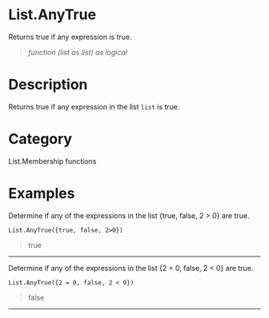 ﻿# List.AnyTrue
Returns true if any expression is true.
> _function (list as list) as logical_
# Description 
Returns true if any expression in the list <code>list</code> is true.
# Category 
List.Membership functions
# Examples 
Determine if any of the expressions in the list {true, false, 2 > 0} are true.
```
List.AnyTrue({true, false, 2>0})
```
> true
***
Determine if any of the expressions in the list {2 = 0, false, 2 < 0} are true.
```
List.AnyTrue({2 = 0, false, 2 < 0})
```
> false
***
